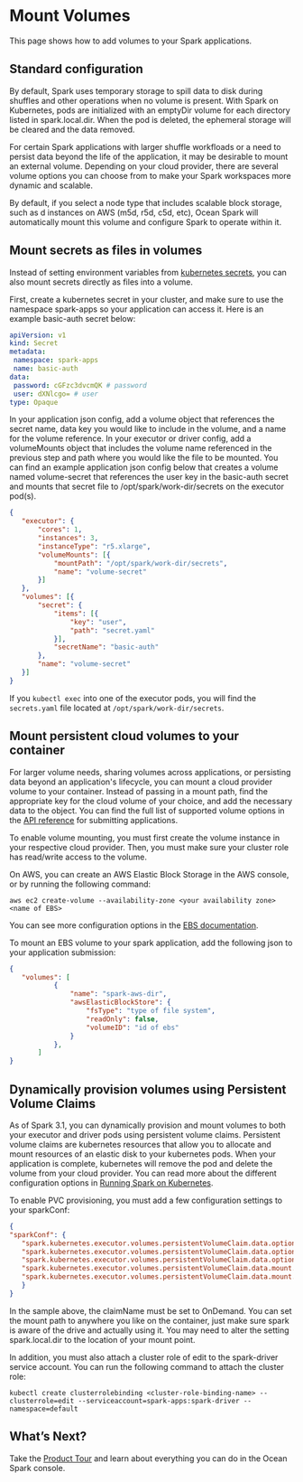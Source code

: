 <meta name="robots" content="noindex">

# Mount Volumes

This page shows how to add volumes to your Spark applications.

## Standard configuration

By default, Spark uses temporary storage to spill data to disk during shuffles and other operations when no volume is present. With Spark on Kubernetes, pods are initialized with an emptyDir volume for each directory listed in spark.local.dir. When the pod is deleted, the ephemeral storage will be cleared and the data removed.

For certain Spark applications with larger shuffle workfloads or a need to persist data beyond the life of the application, it may be desirable to mount an external volume. Depending on your cloud provider, there are several volume options you can choose from to make your Spark workspaces more dynamic and scalable.

By default, if you select a node type that includes scalable block storage, such as d instances on AWS (m5d, r5d, c5d, etc), Ocean Spark will automatically mount this volume and configure Spark to operate within it.

## Mount secrets as files in volumes

Instead of setting environment variables from [kubernetes secrets](ocean-spark/configure-spark-apps/secrets-environment-variables), you can also mount secrets directly as files into a volume.

First, create a kubernetes secret in your cluster, and make sure to use the namespace spark-apps so your application can access it. Here is an example basic-auth secret below:

```yaml
apiVersion: v1
kind: Secret
metadata:
 namespace: spark-apps
 name: basic-auth
data:
 password: cGFzc3dvcmQK # password
 user: dXNlcgo= # user
type: Opaque
```

In your application json config, add a volume object that references the secret name, data key you would like to include in the volume, and a name for the volume reference. In your executor or driver config, add a volumeMounts object that includes the volume name referenced in the previous step and path where you would like the file to be mounted. You can find an example application json config below that creates a volume named volume-secret that references the user key in the basic-auth secret and mounts that secret file to /opt/spark/work-dir/secrets on the executor pod(s).

```json
{
   "executor": {
       "cores": 1,
       "instances": 3,
       "instanceType": "r5.xlarge",
       "volumeMounts": [{
           "mountPath": "/opt/spark/work-dir/secrets",
           "name": "volume-secret"
       }]
   },
   "volumes": [{
       "secret": {
           "items": [{
               "key": "user",
               "path": "secret.yaml"
           }],
           "secretName": "basic-auth"
       },
       "name": "volume-secret"
   }]
}
```

If you `kubectl exec` into one of the executor pods, you will find the `secrets.yaml` file located at `/opt/spark/work-dir/secrets`.

## Mount persistent cloud volumes to your container

For larger volume needs, sharing volumes across applications, or persisting data beyond an application's lifecycle, you can mount a cloud provider volume to your container. Instead of passing in a mount path, find the appropriate key for the cloud volume of your choice, and add the necessary data to the object. You can find the full list of supported volume options in the [API reference](https://docs.spot.io/api/#operation/OceanSparkClusterApplicationSubmit) for submitting applications.

To enable volume mounting, you must first create the volume instance in your respective cloud provider. Then, you must make sure your cluster role has read/write access to the volume.

On AWS, you can create an AWS Elastic Block Storage in the AWS console, or by running the following command:

```
aws ec2 create-volume --availability-zone <your availability zone> <name of EBS>
```

You can see more configuration options in the [EBS documentation](https://docs.aws.amazon.com/cli/latest/reference/ec2/create-volume.html).

To mount an EBS volume to your spark application, add the following json to your application submission:

```json
{
   "volumes": [
           {
               "name": "spark-aws-dir",
               "awsElasticBlockStore": {
                   "fsType": "type of file system",
                   "readOnly": false,
                   "volumeID": "id of ebs"
               }
           },
       ]
}
```

## Dynamically provision volumes using Persistent Volume Claims

As of Spark 3.1, you can dynamically provision and mount volumes to both your executor and driver pods using persistent volume claims. Persistent volume claims are kubernetes resources that allow you to allocate and mount resources of an elastic disk to your kubernetes pods. When your application is complete, kubernetes will remove the pod and delete the volume from your cloud provider. You can read more about the different configuration options in [Running Spark on Kubernetes](https://spark.apache.org/docs/latest/running-on-kubernetes.html#using-kubernetes-volumes).

To enable PVC provisioning, you must add a few configuration settings to your sparkConf:

```json
{
"sparkConf": {
   "spark.kubernetes.executor.volumes.persistentVolumeClaim.data.options.claimName": "OnDemand",
   "spark.kubernetes.executor.volumes.persistentVolumeClaim.data.options.storageClass":"standard",
   "spark.kubernetes.executor.volumes.persistentVolumeClaim.data.options.sizeLimit":"500Gi",
   "spark.kubernetes.executor.volumes.persistentVolumeClaim.data.mount.path":"/var/data",
   "spark.kubernetes.executor.volumes.persistentVolumeClaim.data.mount.readOnly":"false"
   }
}
```

In the sample above, the claimName must be set to OnDemand. You can set the mount path to anywhere you like on the container, just make sure spark is aware of the drive and actually using it. You may need to alter the setting spark.local.dir to the location of your mount point.

In addition, you must also attach a cluster role of edit to the spark-driver service account. You can run the following command to attach the cluster role:

```
kubectl create clusterrolebinding <cluster-role-binding-name> --clusterrole=edit --serviceaccount=spark-apps:spark-driver --namespace=default
```

## What’s Next?

Take the [Product Tour](ocean-spark/product-tour/) and learn about everything you can do in the Ocean Spark console.
